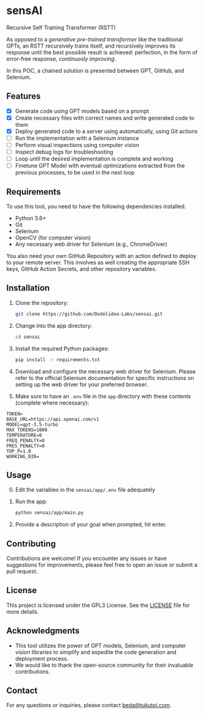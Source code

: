 # sensAI
Recursive Self Training Transformer (RSTT)

As opposed to a _generative pre-trained transformer_ like the traditional GPTs, an RSTT recursively trains itself, and recursively improves its response until the best possible result is achieved: perfection, in the form of error-free response, _continuosly improving_.

In this POC, a chained solution is presented between GPT, GitHub, and Selenium.

## Features

- [x] Generate code using GPT models based on a prompt
- [x] Create necessary files with correct names and write generated code to them
- [x] Deploy generated code to a server using automatically, using Git actions
- [ ] Run the implementation with a Selenium instance
- [ ] Perform visual inspections using computer vision
- [ ] Inspect debug logs for troubleshooting
- [ ] Loop until the desired implementation is complete and working
- [ ] Finetune GPT Model with eventual optimizations extracted from the previous processes, to be used in the next loop

## Requirements

To use this tool, you need to have the following dependencies installed:

- Python 3.6+
- Git
- Selenium
- OpenCV (for computer vision)
- Any necessary web driver for Selenium (e.g., ChromeDriver)

You also need your own GitHub Repository with an action defined to deploy to your remote server. This involves as well creating the appropriate SSH keys, GitHub Action Secrets, and other repository variables.

## Installation

1. Clone the repository:

   ```bash
   git clone https://github.com/Dodelidoo-Labs/sensai.git
   ```

2. Change into the app directory:

   ```bash
   cd sensai
   ```

3. Install the required Python packages:

   ```bash
   pip install -r requirements.txt
   ```

4. Download and configure the necessary web driver for Selenium. Please refer to the official Selenium documentation for specific instructions on setting up the web driver for your preferred browser.

5. Make sure to have an `.env` file in the `app` directory with these contents (complete where necessary):

```
TOKEN=
BASE_URL=https://api.openai.com/v1
MODEL=gpt-3.5-turbo
MAX_TOKENS=1000
TEMPERATURE=0
FREQ_PENALTY=0
PRES_PENALTY=0
TOP_P=1.0
WORKING_DIR=
```

## Usage

0. Edit the variables in the `sensai/app/.env` file adequately

1. Run the app:

   ```bash
   python sensai/app/main.py
   ```

2. Provide a description of your goal when prompted, hit enter.
   

## Contributing

Contributions are welcome! If you encounter any issues or have suggestions for improvements, please feel free to open an issue or submit a pull request.

## License

This project is licensed under the GPL3 License. See the [LICENSE](https://www.gnu.org/licenses/gpl-3.0.html) file for more details.

## Acknowledgments

- This tool utilizes the power of GPT models, Selenium, and computer vision libraries to simplify and expedite the code generation and deployment process.
- We would like to thank the open-source community for their invaluable contributions.

## Contact

For any questions or inquiries, please contact [beda@tukutoi.com](mailto:beda@tukutoi.com).